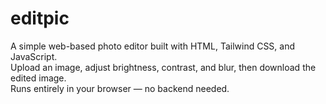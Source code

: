 # editpic



A simple web-based photo editor built with HTML, Tailwind CSS, and JavaScript.  
Upload an image, adjust brightness, contrast, and blur, then download the edited image.  
Runs entirely in your browser — no backend needed.

